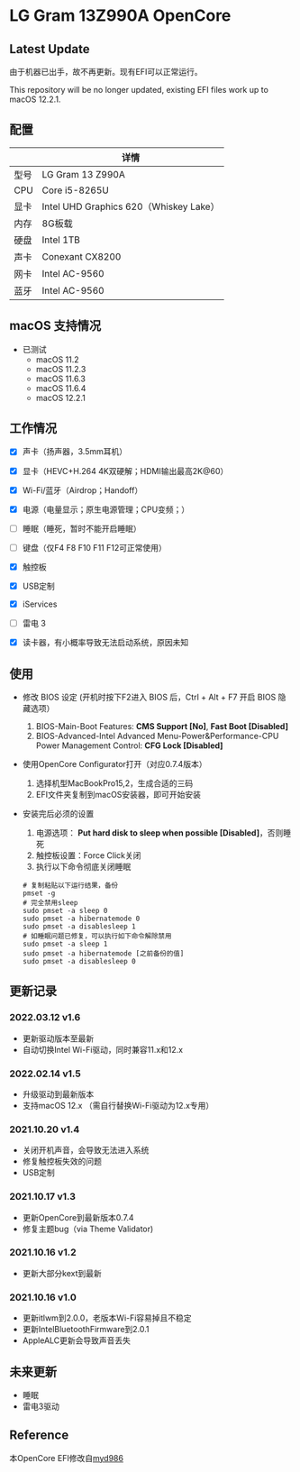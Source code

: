 # LG Gram 13Z990A OpenCore

## Latest Update

由于机器已出手，故不再更新。现有EFI可以正常运行。

This repository will be no longer updated, existing EFI files work up to macOS 12.2.1.

## 配置

|      | 详情   |
| ---- | -----------------------------------------|
| 型号 | LG Gram 13 Z990A|
| CPU  | Core i5-8265U|
| 显卡 | Intel UHD Graphics 620（Whiskey Lake）|
| 内存 | 8G板载|
| 硬盘 | Intel 1TB|
| 声卡 | Conexant CX8200|
| 网卡 | Intel AC-9560|
| 蓝牙 | Intel AC-9560|

## macOS 支持情况

- 已测试
  - macOS 11.2
  - macOS 11.2.3
  - macOS 11.6.3
  - macOS 11.6.4
  - macOS 12.2.1

## 工作情况
- [x] 声卡（扬声器，3.5mm耳机）
- [x] 显卡（HEVC+H.264 4K双硬解；HDMI输出最高2K@60）
- [x] Wi-Fi/蓝牙（Airdrop；Handoff）
- [x] 电源（电量显示；原生电源管理；CPU变频；）
- [ ] 睡眠（睡死，暂时不能开启睡眠）
- [ ] 键盘（仅F4 F8 F10 F11 F12可正常使用）
- [x] 触控板
- [x] USB定制
- [x] iServices
- [ ] 雷电 3
- [x] 读卡器，有小概率导致无法启动系统，原因未知


## 使用

- 修改 BIOS 设定 (开机时按下F2进入 BIOS 后，Ctrl + Alt + F7 开启 BIOS 隐藏选项）
  1. BIOS-Main-Boot Features: **CMS Support [No]**, **Fast Boot [Disabled]** 
  2. BIOS-Advanced-Intel Advanced Menu-Power&Performance-CPU Power Management Control: **CFG Lock [Disabled]** 

- 使用OpenCore Configurator打开（对应0.7.4版本）
  1. 选择机型MacBookPro15,2，生成合适的三码
  2. EFI文件夹复制到macOS安装器，即可开始安装

- 安装完后必须的设置
  1. 电源选项： **Put hard disk to sleep when possible [Disabled]**，否则睡死
  2. 触控板设置：Force Click关闭
  3. 执行以下命令彻底关闭睡眠
  ```
  # 复制粘贴以下运行结果，备份
  pmset -g
  # 完全禁用sleep
  sudo pmset -a sleep 0
  sudo pmset -a hibernatemode 0
  sudo pmset -a disablesleep 1
  # 如睡眠问题已修复，可以执行如下命令解除禁用
  sudo pmset -a sleep 1
  sudo pmset -a hibernatemode [之前备份的值]
  sudo pmset -a disablesleep 0
  ```


## 更新记录

### 2022.03.12 v1.6

* 更新驱动版本至最新
* 自动切换Intel Wi-Fi驱动，同时兼容11.x和12.x

### 2022.02.14 v1.5

* 升级驱动到最新版本
* 支持macOS 12.x （需自行替换Wi-Fi驱动为12.x专用）

### 2021.10.20 v1.4

* 关闭开机声音，会导致无法进入系统
* 修复触控板失效的问题
* USB定制

### 2021.10.17 v1.3

* 更新OpenCore到最新版本0.7.4
* 修复主题bug（via Theme Validator)

### 2021.10.16 v1.2

* 更新大部分kext到最新

### 2021.10.16 v1.0

* 更新itlwm到2.0.0，老版本Wi-Fi容易掉且不稳定
* 更新IntelBluetoothFirmware到2.0.1
* AppleALC更新会导致声音丢失

## 未来更新

* 睡眠
* 雷电3驱动

## Reference

本OpenCore EFI修改自[myd986](https://github.com/myd986/LG-gram-14z990-Hackintosh)
